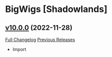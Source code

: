 # BigWigs [Shadowlands]

## [v10.0.0](https://github.com/BigWigsMods/BigWigs_Shadowlands/tree/v10.0.0) (2022-11-28)
[Full Changelog](https://github.com/BigWigsMods/BigWigs_Shadowlands/commits/v10.0.0) [Previous Releases](https://github.com/BigWigsMods/BigWigs_Shadowlands/releases)

- Import  
